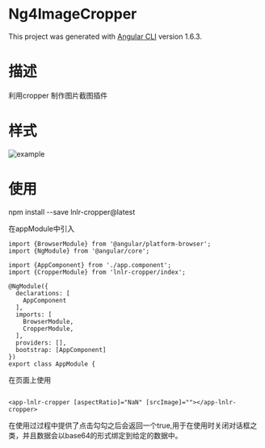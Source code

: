 # Ng4ImageCropper

This project was generated with [Angular CLI](https://github.com/angular/angular-cli) version 1.6.3.

# 描述
利用cropper 制作图片截图插件

# 样式
![example](https://github.com/leihfei/ngx-cropper/raw/master/cropper-example.png)

# 使用
 npm install --save lnlr-cropper@latest

在appModule中引入
```angular2html
import {BrowserModule} from '@angular/platform-browser';
import {NgModule} from '@angular/core';

import {AppComponent} from './app.component';
import {CropperModule} from 'lnlr-cropper/index';

@NgModule({
  declarations: [
    AppComponent
  ],
  imports: [
    BrowserModule,
    CropperModule,
  ],
  providers: [],
  bootstrap: [AppComponent]
})
export class AppModule {
```

在页面上使用
```angular2html

<app-lnlr-cropper [aspectRatio]="NaN" [srcImage]=""></app-lnlr-cropper>
```

在使用过过程中提供了点击勾勾之后会返回一个true,用于在使用时关闭对话框之类，并且数据会以base64的形式绑定到给定的数据中。


